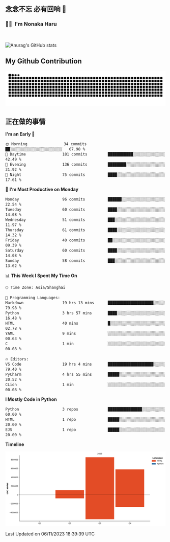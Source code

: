 ## 念念不忘 必有回响  👋
### 👨‍🔧&nbsp;&nbsp;I'm Nonaka Haru

<br>

![Anurag's GitHub stats](https://github-readme-stats.vercel.app/api?username=abinzzz&count_private=true&show_icons=true&theme=tokyonight)


## My Github Contribution
![](https://github.com/abinzzz/abinzzz/blob/output/github-contribution-grid-snake.svg)

## 正在做的事情

<!--START_SECTION:waka-->
**I'm an Early 🐤** 

```text
🌞 Morning                34 commits          ██░░░░░░░░░░░░░░░░░░░░░░░   07.98 % 
🌆 Daytime                181 commits         ███████████░░░░░░░░░░░░░░   42.49 % 
🌃 Evening                136 commits         ████████░░░░░░░░░░░░░░░░░   31.92 % 
🌙 Night                  75 commits          ████░░░░░░░░░░░░░░░░░░░░░   17.61 % 
```
📅 **I'm Most Productive on Monday** 

```text
Monday                   96 commits          ██████░░░░░░░░░░░░░░░░░░░   22.54 % 
Tuesday                  60 commits          ████░░░░░░░░░░░░░░░░░░░░░   14.08 % 
Wednesday                51 commits          ███░░░░░░░░░░░░░░░░░░░░░░   11.97 % 
Thursday                 61 commits          ████░░░░░░░░░░░░░░░░░░░░░   14.32 % 
Friday                   40 commits          ██░░░░░░░░░░░░░░░░░░░░░░░   09.39 % 
Saturday                 60 commits          ████░░░░░░░░░░░░░░░░░░░░░   14.08 % 
Sunday                   58 commits          ███░░░░░░░░░░░░░░░░░░░░░░   13.62 % 
```


📊 **This Week I Spent My Time On** 

```text
🕑︎ Time Zone: Asia/Shanghai

💬 Programming Languages: 
Markdown                 19 hrs 13 mins      ████████████████████░░░░░   79.98 % 
Python                   3 hrs 57 mins       ████░░░░░░░░░░░░░░░░░░░░░   16.48 % 
HTML                     40 mins             █░░░░░░░░░░░░░░░░░░░░░░░░   02.78 % 
YAML                     9 mins              ░░░░░░░░░░░░░░░░░░░░░░░░░   00.63 % 
C                        1 min               ░░░░░░░░░░░░░░░░░░░░░░░░░   00.08 % 

🔥 Editors: 
VS Code                  19 hrs 4 mins       ████████████████████░░░░░   79.40 % 
PyCharm                  4 hrs 55 mins       █████░░░░░░░░░░░░░░░░░░░░   20.52 % 
CLion                    1 min               ░░░░░░░░░░░░░░░░░░░░░░░░░   00.08 % 
```

**I Mostly Code in Python** 

```text
Python                   3 repos             ███████████████░░░░░░░░░░   60.00 % 
HTML                     1 repo              █████░░░░░░░░░░░░░░░░░░░░   20.00 % 
EJS                      1 repo              █████░░░░░░░░░░░░░░░░░░░░   20.00 % 
```



**Timeline**

![Lines of Code chart](https://raw.githubusercontent.com/abinzzz/abinzzz/main/assets/bar_graph.png)


 Last Updated on 06/11/2023 18:39:39 UTC
<!--END_SECTION:waka-->


